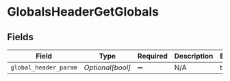 # GlobalsHeaderGetGlobals


## Fields

| Field                 | Type                  | Required              | Description           | Example               |
| --------------------- | --------------------- | --------------------- | --------------------- | --------------------- |
| `global_header_param` | *Optional[bool]*      | :heavy_minus_sign:    | N/A                   | true                  |